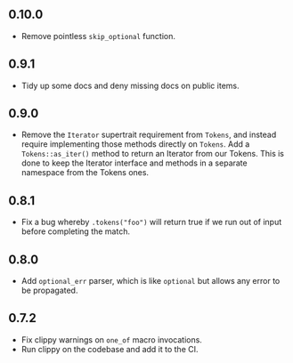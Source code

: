 ## 0.10.0

- Remove pointless `skip_optional` function.

## 0.9.1

- Tidy up some docs and deny missing docs on public items.

## 0.9.0

- Remove the `Iterator` supertrait requirement from `Tokens`, and instead require implementing those
  methods directly on `Tokens`. Add a `Tokens::as_iter()` method to return an Iterator from our Tokens.
  This is done to keep the Iterator interface and methods in a separate namespace from the Tokens ones.

## 0.8.1

- Fix a bug whereby `.tokens("foo")` will return true if we run out of input before completing the match.

## 0.8.0

- Add `optional_err` parser, which is like `optional` but allows any error to be propagated.

## 0.7.2

- Fix clippy warnings on `one_of` macro invocations.
- Run clippy on the codebase and add it to the CI.
